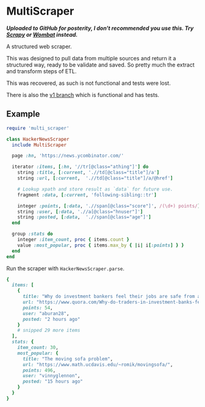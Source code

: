 # MultiScraper

***Uploaded to GitHub for posterity, I don't recommended you use this. Try [Scrapy](https://scrapy.org/) or [Wombat](https://github.com/felipecsl/wombat) instead.***  


A structured web scraper.

This was designed to pull data from multiple sources and return it a structured way, ready to be validate and saved. So pretty much the extract and transform steps of ETL.

This was recovered, as such is not functional and tests were lost.

There is also the [v1 branch](https://github.com/harrisbaird/multi_scraper/tree/v1) which is functional and has tests.

## Example
```ruby
require 'multi_scraper'

class HackerNewsScraper
  include MultiScraper

  page :hn, 'https://news.ycombinator.com/'

  iterator :items, [:hn, '//tr[@class="athing"]'] do
    string :title, [:current, './/td[@class="title"]/a']
    string :url, [:current,  './/td[@class="title"]/a/@href']

    # Lookup xpath and store result as `data` for future use.
    fragment :data, [:current, 'following-sibling::tr']

    integer :points, [:data, './/span[@class="score"]', /(\d+) points/]
    string :user, [:data, './/a[@class="hnuser"]']
    string :posted, [:data,  './/span[@class="age"]']
  end

  group :stats do
    integer :item_count, proc { items.count }
    value :most_popular, proc { items.max_by { |i| i[:points] } }
  end
end

```

Run the scraper with `HackerNewsScraper.parse`.


```ruby
{
  items: [
    {
      title: "Why do investment bankers feel their jobs are safe from automation?",
      url: "https://www.quora.com/Why-do-traders-in-investment-banks-feel-their-jobs-are-immune-from-AI-automation-and-deep-learning?share=1",
      points: 54,
      user: "aburan28",
      posted: "2 hours ago"
    }
    # snipped 29 more items
  ],
  stats: {
    item_count: 30,
    most_popular: {
      title: "The moving sofa problem",
      url: "https://www.math.ucdavis.edu/~romik/movingsofa/",
      points: 496,
      user: "vinnyglennon",
      posted: "15 hours ago"
    }
  }
}
```
